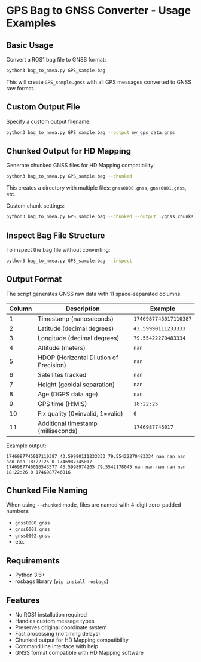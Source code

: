 # GPS Bag to GNSS Converter - Usage Examples

## Basic Usage

Convert a ROS1 bag file to GNSS format:
```bash
python3 bag_to_nmea.py GPS_sample.bag
```

This will create `GPS_sample.gnss` with all GPS messages converted to GNSS raw format.

## Custom Output File

Specify a custom output filename:
```bash
python3 bag_to_nmea.py GPS_sample.bag --output my_gps_data.gnss
```

## Chunked Output for HD Mapping

Generate chunked GNSS files for HD Mapping compatibility:
```bash
python3 bag_to_nmea.py GPS_sample.bag --chunked
```

This creates a directory with multiple files: `gnss0000.gnss`, `gnss0001.gnss`, etc.

Custom chunk settings:
```bash
python3 bag_to_nmea.py GPS_sample.bag --chunked --output ./gnss_chunks --chunk-duration 30
```

## Inspect Bag File Structure

To inspect the bag file without converting:
```bash
python3 bag_to_nmea.py GPS_sample.bag --inspect
```

## Output Format

The script generates GNSS raw data with 11 space-separated columns:

| Column | Description | Example |
|--------|-------------|---------|
| 1 | Timestamp (nanoseconds) | `1746987745017110387` |
| 2 | Latitude (decimal degrees) | `43.59990111233333` |
| 3 | Longitude (decimal degrees) | `79.55422270483334` |
| 4 | Altitude (meters) | `nan` |
| 5 | HDOP (Horizontal Dilution of Precision) | `nan` |
| 6 | Satellites tracked | `nan` |
| 7 | Height (geoidal separation) | `nan` |
| 8 | Age (DGPS data age) | `nan` |
| 9 | GPS time (H:M:S) | `18:22:25` |
| 10 | Fix quality (0=invalid, 1=valid) | `0` |
| 11 | Additional timestamp (milliseconds) | `1746987745017` |

Example output:
```
1746987745017110387 43.59990111233333 79.55422270483334 nan nan nan nan nan 18:22:25 0 1746987745017
1746987746016543577 43.5998974205 79.5542178045 nan nan nan nan nan 18:22:26 0 1746987746016
```

## Chunked File Naming

When using `--chunked` mode, files are named with 4-digit zero-padded numbers:
- `gnss0000.gnss`
- `gnss0001.gnss`
- `gnss0002.gnss`
- etc.

## Requirements

- Python 3.6+
- rosbags library (`pip install rosbags`)

## Features

- No ROS1 installation required
- Handles custom message types
- Preserves original coordinate system
- Fast processing (no timing delays)
- Chunked output for HD Mapping compatibility
- Command line interface with help
- GNSS format compatible with HD Mapping software
